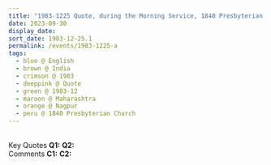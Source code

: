 ```yaml
---
title: "1983-1225 Quote, during the Morning Service, 1840 Presbyterian Church, Nagpur, Maharashtra, India"
date: 2023-09-30
display_date: 
sort_date: 1983-12-25.1
permalink: /events/1983-1225-a
tags:
  - blue @ English
  - brown @ India
  - crimson @ 1983
  - deeppink @ Quote
  - green @ 1983-12
  - maroon @ Maharashtra
  - orange @ Nagpur
  - peru @ 1840 Presbyterian Church
---
```


<br>

<wave-list>
  <list-title color="DarkSeaGreen" width="55">Key Quotes</list-title>
  <list-item color="BlanchedAlmond" width="280"><b>Q1:</b> <i></i></list-item>
  <list-item color="Lavender" width="280"><b>Q2:</b> <i></i></list-item>
</wave-list>

<br>

<wave-list>
  <list-title color="DarkSeaGreen" width="55">Comments</list-title>
  <list-item color="BlanchedAlmond" width="280"><b>C1:</b> <i></i></list-item>
  <list-item color="Lavender" width="280"><b>C2:</b> <i></i></list-item>
</wave-list>